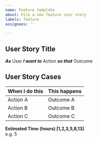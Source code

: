 ```yaml
---
name: Feature template
about: File a new feature user story
labels: feature
assignees: ''

---
```


## User Story Title
***As*** User
***I want to*** Action
***so that*** Outcome

## User Story Cases
When I do this | This happens
-------------|--------------
Action A | Outcome A
Action B | Outcome B
Action C | Outcome C

**Estimated Time (hours) [1,2,3,5,8,13]**  
e.g. 5
